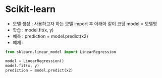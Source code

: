 # Scikit-learn
- 모델 생성 : 사용하고자 하는 모델 import 후 아래아 같이 코딩
  model = 모델명
- 학습 : model.fit(x, y)
- 예측 : prediction = model.predict(x2)
- 예제 :
``` python
from sklearn.linear_model import LinearRegression

model = LinearRegression()
model.fit(x, y)
prediction = model.predict(x2)
```